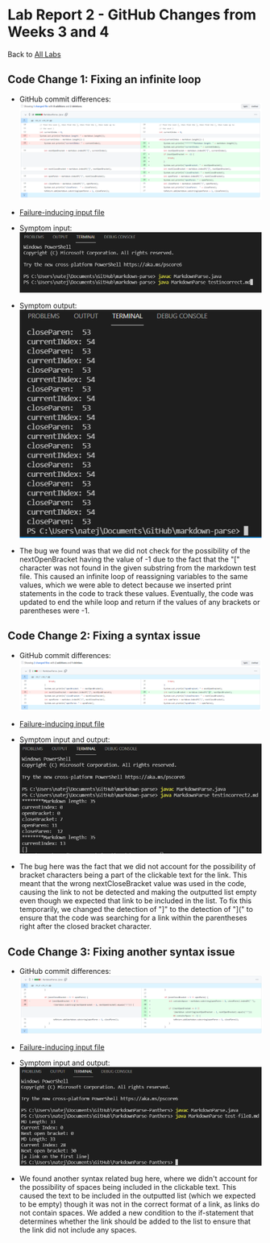 # Lab Report 2 - GitHub Changes from Weeks 3 and 4
Back to [All Labs](https://njmorales.github.io/cse15l-lab-reports/)

## Code Change 1: Fixing an infinite loop
* GitHub commit differences: 
![Image](codechange1.PNG)

* [Failure-inducing input file](https://github.com/njmorales/cse15l-lab-reports/blob/main/testincorrect.md)

* Symptom input: 
![Image](symptom1input.PNG)

* Symptom output: 
![Image](symptom1output.PNG)

* The bug we found was that we did not check for the possibility of the nextOpenBracket having the value of -1 due to the fact that the "[" character was not found in the given substring from the markdown test file. This caused an infinite loop of reassigning variables to the same values, which we were able to detect because we inserted print statements in the code to track these values. Eventually, the code was updated to end the while loop and return if the values of any brackets or parentheses were -1. 

## Code Change 2: Fixing a syntax issue
* GitHub commit differences: 
![Image](codechange2.PNG)

* [Failure-inducing input file](https://github.com/njmorales/cse15l-lab-reports/blob/main/testincorrect2.md)

* Symptom input and output: 
![Image](symptom2.PNG)

* The bug here was the fact that we did not account for the possibility of bracket characters being a part of the clickable text for the link. This meant that the wrong nextCloseBracket value was used in the code, causing the link to not be detected and making the outputted list empty even though we expected that link to be included in the list. To fix this temporarily, we changed the detection of "]" to the detection of "](" to ensure that the code was searching for a link within the parentheses right after the closed bracket character. 

## Code Change 3: Fixing another syntax issue
* GitHub commit differences:
![Image](codechange3.png)

* [Failure-inducing input file](https://github.com/njmorales/cse15l-lab-reports/blob/main/test-file8.md)

* Symptom input and output: 
![Image](symptom3.png)

* We found another syntax related bug here, where we didn't account for the possibility of spaces being included in the clickable text. This caused the text to be included in the outputted list (which we expected to be empty) though it was not in the correct format of a link, as links do not contain spaces. We added a new condition to the if-statement that determines whether the link should be added to the list to ensure that the link did not include any spaces. 
